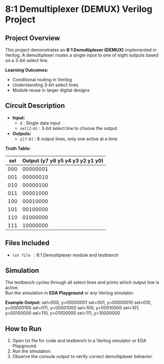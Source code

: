 # 8:1 Demultiplexer (DEMUX) Verilog Project

## Project Overview
This project demonstrates an **8:1 Demultiplexer (DEMUX)** implemented in Verilog. A demultiplexer routes a single input to one of eight outputs based on a 3-bit select line.

**Learning Outcomes:**
- Conditional routing in Verilog
- Understanding 3-bit select lines
- Module reuse in larger digital designs

## Circuit Description
- **Input:**
  - `d` : Single data input
  - `sel[2:0]` : 3-bit select line to choose the output
- **Outputs:**
  - `y[7:0]` : 8 output lines, only one active at a time

**Truth Table:**

| sel   | Output (y7 y6 y5 y4 y3 y2 y1 y0) |
|-------|---------------------------------|
| 000   | 00000001                        |
| 001   | 00000010                        |
| 010   | 00000100                        |
| 011   | 00001000                        |
| 100   | 00010000                        |
| 101   | 00100000                        |
| 110   | 01000000                        |
| 111   | 10000000                        |

## Files Included
- `txt file ` : 8:1 Demultiplexer module and testbench

## Simulation
The testbench cycles through all select lines and prints which output line is active.  
Run the simulation in **EDA Playground** or any Verilog simulator.

**Example Output:**
sel=000, y=00000001
sel=001, y=00000010
sel=010, y=00000100
sel=011, y=00001000
sel=100, y=00010000
sel=101, y=00100000
sel=110, y=01000000
sel=111, y=10000000

## How to Run
1. Open txt file for code and testbench in a Verilog simulator or EDA Playground.
2. Run the simulation.
3. Observe the console output to verify correct demultiplexer behavior.


